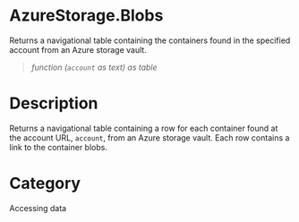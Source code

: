 ﻿# AzureStorage.Blobs
Returns a navigational table containing the containers found in the specified account from an Azure storage vault.
> _function (<code>account</code> as text) as table_
# Description 
Returns a navigational table containing a row for each container found at the account URL, <code>account</code>, from an Azure storage vault. Each row contains a link to the container blobs.

# Category 
Accessing data
